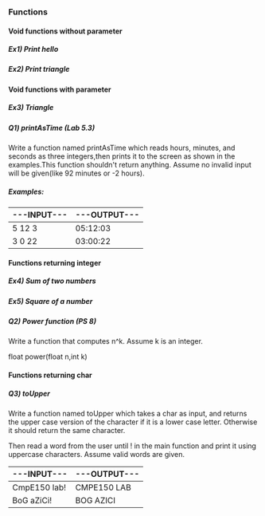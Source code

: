 ### Functions

#### Void functions without parameter

##### Ex1) Print hello

##### Ex2) Print triangle 

#### Void functions with parameter

##### Ex3) Triangle 

##### Q1) printAsTime (Lab 5.3)

Write a function named printAsTime which reads hours, minutes, and seconds as three integers,then prints it to the screen as shown in the examples.This function shouldn't return anything. 
Assume no invalid input will be given(like 92 minutes or -2 hours). 

##### Examples: 

|---INPUT---| ---OUTPUT---|
|-----------|-------------|
|5 12 3| 05:12:03 |
|3 0 22| 03:00:22| 

#### Functions returning integer

##### Ex4) Sum of two numbers

##### Ex5) Square of a number

##### Q2) Power function (PS 8) 

Write a function that computes n^k. Assume k is an integer. 

  float power(float n,int k)

#### Functions returning char

##### Q3) toUpper

Write a function named toUpper which takes a char as input, and returns the upper case version of the character if it is a lower case letter. Otherwise it should return the same character. 

Then read a word from the user until ! in the main function and print it using uppercase characters. Assume valid words are given.

|---INPUT---| ---OUTPUT---|
|-----------|-------------|
|CmpE150 lab!| CMPE150 LAB |
|BoG aZiCi!| BOG AZICI|

